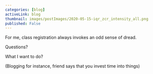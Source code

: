 ```yaml
---
categories: [blog]
activeLink: blog
thumbnail: images/postImages/2020-05-15-iqr_zcr_intensity_all.png
published: False
---
```


For me, class registration always invokes an odd sense of dread.

Questions?

What I want to do?

(Blogging for instance, friend says that you invest time into things)